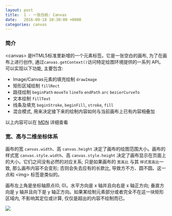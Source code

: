 ```yaml
---
layout: post
title:  1 - 一张白纸: Canvas
date:   2016-09-18 10:30:00 +0800
categories: canvas
---
```


### 简介    
    
&lt;canvas&gt; 是HTML5标准里新增的一个元素标签。它是一张空白的画布, 为了在画布上进行创作, 通过`canvas.getContext()`访问特定绘图环境提供的一系列 API。 
可以实现以下功能, 主要包含: 
    
- Image/Canvas元素的填充绘制 `drawImage`
- 矩形区域绘制 `fillRect`
- 路径绘制 `beginPath` `moveTo` `lineTo` `endPath` `arc` `bezierCurveTo`
- 文本绘制 `fillText`
- 线条及填充 `beginStroke`, `beginFill`, `stroke`, `fill`
- 混合模式, 用来决定接下来的绘制内容如何与当前画布上已有内容相叠加

以上内容可以在 [MDN](https://developer.mozilla.org/en-US/docs/Web/API/Canvas_API/Tutorial/Basic_usage) 详细查看
    
### 宽、高与二维坐标体系
    
画布的宽 `canvas.width`、高 `canvas.height` 决定了画布的绘图范围大小。画布的样式宽 `canvas.style.width`、高 `canvas.style.height` 决定了画布显示在页面上的大小。它们之间没有必然的对应关系;
只是如果画布的 `宽高比` 与其 `样式宽高比`一致, 那么画布内容不会变形; 否则会失去应有的长款比, 导致方不方、圆不圆。这一点和 &lt;img&gt; 标签是类似的。

画布左上角是坐标轴原点(0, 0)。水平方向是 x 轴并且向右是 x 轴正方向; 垂直方向是 y 轴并且向下是 y 轴正方向。如果某绘制元素部分或者完全不在这一块矩形区域内, 不影响其定位或计算, 仅仅是超出的内容不绘制而已。

![](https://mdn.mozillademos.org/files/224/Canvas_default_grid.png)